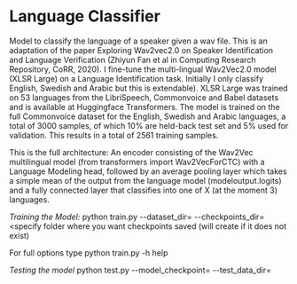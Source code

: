 # Language Classifier
Model to classify the language of a speaker given a wav file. 
This is an adaptation of the paper Exploring Wav2vec2.0 on Speaker Identification and Language Verification (Zhiyun Fan et al in Computing Research Repository, CoRR, 2020).
I fine-tune the multi-lingual Wav2Vec2.0 model (XLSR Large) on a Language Identification task. Initially I only classify English, Swedish and Arabic but this is extendable). XLSR Large was trained on 53 languages from the LibriSpeech, Commonvoice and Babel datasets and is available at Huggingface Transformers.
The model is trained on the full Commonvoice dataset for the English, Swedish and Arabic languages, a total of 3000 samples, of which 10% are held-back test set and 5% used for validation. This results in a total of 2561 training samples.

This is the full architecture:
An encoder consisting of the Wav2Vec multilingual model (from transformers import Wav2VecForCTC) with a Language Modeling head, followed by an average pooling layer which takes a simple mean of the output from the language model (modeloutput.logits) and a fully connected layer that classifies into one of X (at the moment 3) languages.

*Training the Model:*
python train.py --dataset_dir=<specify path to training data directory> --checkpoints_dir=<specify folder where you want checkpoints saved (will create if it does not exist)

For full options type python train.py -h help

*Testing the model*
python test.py --model_checkpoint= <specify path to model checkpoint to test> --test_data_dir=<specify path to test data directory>

